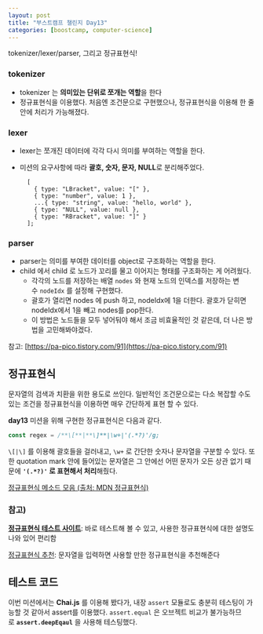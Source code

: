 ```yaml
---
layout: post
title: "부스트캠프 챌린지 Day13"
categories: [boostcamp, computer-science]
---
```


tokenizer/lexer/parser, 그리고 정규표현식!

### **tokenizer**

- tokenizer 는 **의미있는 단위로 쪼개는 역할**을 한다
- 정규표현식을 이용했다. 처음엔 조건문으로 구현했으나, 정규표현식을 이용해 한 줄 안에 처리가 가능해졌다.

### **lexer**

- lexer는 쪼개진 데이터에 각각 다시 의미를 부여하는 역할을 한다.
- 미션의 요구사항에 따라 **괄호, 숫자, 문자, NULL**로 분리해주었다.

        [
          { type: "LBracket", value: "[" },
          { type: "number", value: 1 },
          ...{ type: "string", value: "hello, world" },
          { type: "NULL", value: null },
          { type: "RBracket", value: "]" }
        ];

### **parser**

- parser는 의미를 부여한 데이터를 object로 구조화하는 역할을 한다.
- child 에서 child 로 노드가 꼬리를 물고 이어지는 형태를 구조화하는 게 어려웠다.
  - 각각의 노드를 저장하는 배열 `nodes` 와 현재 노드의 인덱스를 저장하는 변수 `nodeIdx` 를 설정해 구현했다.
  - 괄호가 열리면 nodes 에 push 하고, nodeIdx에 1을 더한다. 괄호가 닫히면 nodeIdx에서 1을 빼고 nodes를 pop한다.
  - 이 방법은 노드들을 모두 넣어둬야 해서 조금 비효율적인 것 같은데, 더 나은 방법을 고민해봐야겠다.

참고: [https://pa-pico.tistory.com/91](https://pa-pico.tistory.com/91)

## **정규표현식**

문자열의 검색과 치환을 위한 용도로 쓰인다. 일반적인 조건문으로는 다소 복잡할 수도 있는 조건을 정규표현식을 이용하면 매우 간단하게 표현 할 수 있다.

**day13** 미션을 위해 구현한 정규표현식은 다음과 같다.

```js
const regex = /**\[**|**\]**|\w+|'(.*?)'/g;
```

`\[|\]` 를 이용해 괄호들을 걸러내고, `\w+` 로 간단한 숫자나 문자열을 구분할 수 있다. 또한 quotation mark 안에 들어있는 문자열은 그 안에선 어떤 문자가 오든 상관 없기 때문에 **`'(.*?)'` 로 표현해서 처리**해줬다.

[ 정규표현식 메소드 모음 (출처: MDN 정규표현식)](https://www.notion.so/1168f83bee4745a2afeda0b96135a35c)

### **참고)**

**[정규표현식 테스트 사이트](https://regexr.com/)**: 바로 테스트해 볼 수 있고, 사용한 정규표현식에 대한 설명도 나와 있어 편리함

[정규표현식 추천](http://txt2re.com/index-javascript.php3): 문자열을 입력하면 사용할 만한 정규표현식을 추천해준다

## **테스트 코드**

이번 미션에서는 **Chai.js** 를 이용해 봤다가, 내장 `assert` 모듈로도 충분히 테스팅이 가능할 것 같아서 assert를 이용했다. `assert.equal` 은 오브젝트 비교가 불가능하므로 **`assert.deepEqaul`** 을 사용해 테스팅했다.
